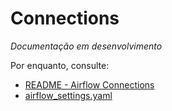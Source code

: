 # Connections

 *Documentação em desenvolvimento*

Por enquanto, consulte:
- [README - Airflow Connections](../../README.md#airflow-connections)
- [airflow_settings.yaml](../../airflow_settings.yaml)

